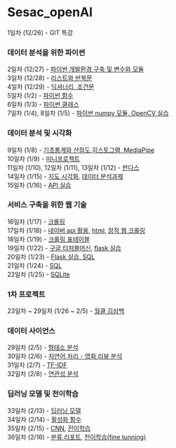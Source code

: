 # Sesac_openAI

1일차 (12/26) - GIT 특강  
### 데이터 분석을 위한 파이썬
2일차 (12/27) - [파이썬 개발환경 구축 및 변수와 모듈](https://github.com/KimDongHyun0907/Sesac_openAI/tree/main/%EB%8D%B0%EC%9D%B4%ED%84%B0%EB%B6%84%EC%84%9D%EC%9D%84%20%EC%9C%84%ED%95%9C%20%ED%8C%8C%EC%9D%B4%EC%8D%AC/%ED%8C%8C%EC%9D%B4%EC%8D%AC%20%EA%B0%9C%EB%B0%9C%ED%99%98%EA%B2%BD%20%EA%B5%AC%EC%B6%95%20%EB%B0%8F%20%EB%B3%80%EC%88%98%EC%99%80%20%EB%AA%A8%EB%93%88)  
3일차 (12/28) - [리스트와 반복문](https://github.com/KimDongHyun0907/Sesac_openAI/tree/main/%EB%8D%B0%EC%9D%B4%ED%84%B0%EB%B6%84%EC%84%9D%EC%9D%84%20%EC%9C%84%ED%95%9C%20%ED%8C%8C%EC%9D%B4%EC%8D%AC/%EB%A6%AC%EC%8A%A4%ED%8A%B8%EC%99%80%20%EB%B0%98%EB%B3%B5%EB%AC%B8)  
4일차 (12/29) - [딕셔너리, 조건문](https://github.com/KimDongHyun0907/Sesac_openAI/tree/main/%EB%8D%B0%EC%9D%B4%ED%84%B0%EB%B6%84%EC%84%9D%EC%9D%84%20%EC%9C%84%ED%95%9C%20%ED%8C%8C%EC%9D%B4%EC%8D%AC/%EB%94%95%EC%85%94%EB%84%88%EB%A6%AC%2C%20%EC%A1%B0%EA%B1%B4%EB%AC%B8)  
5일차 (1/2) - [파이썬 함수](https://github.com/KimDongHyun0907/Sesac_openAI/tree/main/%EB%8D%B0%EC%9D%B4%ED%84%B0%EB%B6%84%EC%84%9D%EC%9D%84%20%EC%9C%84%ED%95%9C%20%ED%8C%8C%EC%9D%B4%EC%8D%AC/%ED%8C%8C%EC%9D%B4%EC%8D%AC%20%ED%95%A8%EC%88%98)  
6일차 (1/3) - [파이썬 클래스](https://github.com/KimDongHyun0907/Sesac_openAI/tree/main/%EB%8D%B0%EC%9D%B4%ED%84%B0%EB%B6%84%EC%84%9D%EC%9D%84%20%EC%9C%84%ED%95%9C%20%ED%8C%8C%EC%9D%B4%EC%8D%AC/%ED%8C%8C%EC%9D%B4%EC%8D%AC%20%ED%81%B4%EB%9E%98%EC%8A%A4)  
7일차 (1/4), 8일차 (1/5) - [파이썬 numpy 모듈, OpenCV 실습](https://github.com/KimDongHyun0907/Sesac_openAI/tree/main/%EB%8D%B0%EC%9D%B4%ED%84%B0%EB%B6%84%EC%84%9D%EC%9D%84%20%EC%9C%84%ED%95%9C%20%ED%8C%8C%EC%9D%B4%EC%8D%AC/%ED%8C%8C%EC%9D%B4%EC%8D%AC%20numpy%20%EB%AA%A8%EB%93%88)  
### 데이터 분석 및 시각화
9일차 (1/8) - [기초통계와 산점도,히스토그램, MediaPipe](https://github.com/KimDongHyun0907/Sesac_openAI/tree/main/%EB%8D%B0%EC%9D%B4%ED%84%B0%20%EB%B6%84%EC%84%9D%20%EB%B0%8F%20%EC%8B%9C%EA%B0%81%ED%99%94/%EA%B8%B0%EC%B4%88%20%ED%86%B5%EA%B3%84%EC%99%80%20%EC%82%B0%EC%A0%90%EB%8F%84%2C%20%ED%9E%88%EC%8A%A4%ED%86%A0%EA%B7%B8%EB%9E%A8)  
10일차 (1/9) - [미니프로젝트](https://github.com/KimDongHyun0907/Sesac_openAI/tree/main/%EB%AF%B8%EB%8B%88%20%ED%94%84%EB%A1%9C%EC%A0%9D%ED%8A%B8)  
11일차 (1/10), 12일차 (1/11), 13일차 (1/12) - [판다스](https://github.com/KimDongHyun0907/Sesac_openAI/tree/main/%EB%8D%B0%EC%9D%B4%ED%84%B0%20%EB%B6%84%EC%84%9D%20%EB%B0%8F%20%EC%8B%9C%EA%B0%81%ED%99%94/%ED%8C%90%EB%8B%A4%EC%8A%A4)  
14일차 (1/15) - [지도 시각화](https://github.com/KimDongHyun0907/Sesac_openAI/tree/main/%EB%8D%B0%EC%9D%B4%ED%84%B0%20%EB%B6%84%EC%84%9D%20%EB%B0%8F%20%EC%8B%9C%EA%B0%81%ED%99%94/%EC%A7%80%EB%8F%84%20%EC%8B%9C%EA%B0%81%ED%99%94), [데이터 분석과제](https://github.com/KimDongHyun0907/Sesac_openAI/blob/main/%EB%8D%B0%EC%9D%B4%ED%84%B0%20%EB%B6%84%EC%84%9D%20%EB%B0%8F%20%EC%8B%9C%EA%B0%81%ED%99%94/%ED%8C%90%EB%8B%A4%EC%8A%A4/%EB%8D%B0%EC%9D%B4%ED%84%B0%EB%B6%84%EC%84%9D_%EC%A0%9C%EC%B6%9C%EA%B3%BC%EC%A0%9C.ipynb)  
15일차 (1/16) - [API 실습](https://github.com/KimDongHyun0907/Sesac_openAI/tree/main/%EB%8D%B0%EC%9D%B4%ED%84%B0%20%EB%B6%84%EC%84%9D%20%EB%B0%8F%20%EC%8B%9C%EA%B0%81%ED%99%94/open%20API%20%ED%99%9C%EC%9A%A9)  

### 서비스 구축을 위한 웹 기술
16일차 (1/17) - [크롤링](https://github.com/KimDongHyun0907/Sesac_openAI/tree/main/%EB%8D%B0%EC%9D%B4%ED%84%B0%20%EB%B6%84%EC%84%9D%20%EB%B0%8F%20%EC%8B%9C%EA%B0%81%ED%99%94/%ED%81%AC%EB%A1%A4%EB%A7%81)  
17일차 (1/18) - [네이버 api 활용](https://github.com/KimDongHyun0907/Sesac_openAI/blob/main/%EB%8D%B0%EC%9D%B4%ED%84%B0%20%EB%B6%84%EC%84%9D%20%EB%B0%8F%20%EC%8B%9C%EA%B0%81%ED%99%94/open%20API%20%ED%99%9C%EC%9A%A9/api%20%ED%99%9C%EC%9A%A9%20%EB%AF%B8%EC%85%98%201%EC%9B%94%2018%EC%9D%BC.ipynb), [html](https://github.com/KimDongHyun0907/Sesac_openAI/tree/main/HTML), [정적 웹 크롤링](https://github.com/KimDongHyun0907/Sesac_openAI/tree/main/HTML/%ED%81%AC%EB%A1%A4%EB%A7%81)  
18일차 (1/19) - [크롤링 표테이블](https://github.com/KimDongHyun0907/Sesac_openAI/blob/main/HTML/%ED%81%AC%EB%A1%A4%EB%A7%81/3.%20%ED%81%AC%EB%A1%A4%EB%A7%81%20select%20%EA%B8%B0%EC%B4%88%EB%B6%80%ED%84%B0%20_.ipynb)  
19일차 (1/22) - [구글 티처블머신](https://github.com/KimDongHyun0907/Sesac_openAI/tree/main/teachable%20machine), [flask 실습](https://github.com/KimDongHyun0907/Sesac_openAI/tree/main/HTML/flask)  
20일차 (1/23) - [Flask 실습, SQL](https://github.com/KimDongHyun0907/Sesac_openAI/tree/main/HTML/flask)  
21일차 (1/24) - [SQL](https://github.com/KimDongHyun0907/Sesac_openAI/tree/main/HTML/SQL)  
22일차 (1/25) - [SQLite](https://github.com/KimDongHyun0907/Sesac_openAI/tree/main/HTML/SQLite)  

### 1차 프로젝트
23일차 ~ 29일차 (1/26 ~ 2/5) - [월클 김삼백](https://github.com/KimDongHyun0907/Sesac_openAI/tree/main/first_project)  

### 데이터 사이언스
29일차 (2/5) - [형태소 분석](https://github.com/KimDongHyun0907/Sesac_openAI/tree/main/%EB%8D%B0%EC%9D%B4%ED%84%B0%20%EC%82%AC%EC%9D%B4%EC%96%B8%EC%8A%A4/%ED%98%95%ED%83%9C%EC%86%8C%20%EB%B6%84%EC%84%9D%EA%B8%B0)  
30일차 (2/6) - [자연어 처리 - 영화 리뷰 분석](https://github.com/KimDongHyun0907/Sesac_openAI/tree/main/%EB%8D%B0%EC%9D%B4%ED%84%B0%20%EC%82%AC%EC%9D%B4%EC%96%B8%EC%8A%A4/%EC%9E%90%EC%97%B0%EC%96%B4%20%EC%B2%98%EB%A6%AC)  
31일차 (2/7) - [TF-IDF](https://github.com/KimDongHyun0907/Sesac_openAI/tree/main/%EB%8D%B0%EC%9D%B4%ED%84%B0%20%EC%82%AC%EC%9D%B4%EC%96%B8%EC%8A%A4/TF-IDF)  
32일차 (2/8) - [연관성 분석](https://github.com/KimDongHyun0907/Sesac_openAI/tree/main/%EB%8D%B0%EC%9D%B4%ED%84%B0%20%EC%82%AC%EC%9D%B4%EC%96%B8%EC%8A%A4/%EC%97%B0%EA%B4%80%EC%84%B1%20%EB%B6%84%EC%84%9D)  

### 딥러닝 모델 및 전이학습
33일차 (2/13) - [딥러닝 모델](https://github.com/KimDongHyun0907/Sesac_openAI/tree/main/%EB%94%A5%EB%9F%AC%EB%8B%9D%20%EB%AA%A8%EB%8D%B8%20%EB%B0%8F%20%EC%A0%84%EC%9D%B4%ED%95%99%EC%8A%B5/%EB%94%A5%EB%9F%AC%EB%8B%9D%20%EB%AA%A8%EB%8D%B8)  
34일차 (2/14) - [활성화 함수](https://github.com/KimDongHyun0907/Sesac_openAI/tree/main/%EB%94%A5%EB%9F%AC%EB%8B%9D%20%EB%AA%A8%EB%8D%B8%20%EB%B0%8F%20%EC%A0%84%EC%9D%B4%ED%95%99%EC%8A%B5/%ED%99%9C%EC%84%B1%ED%99%94%20%ED%95%A8%EC%88%98)  
35일차 (2/15) - [CNN](https://github.com/KimDongHyun0907/Sesac_openAI/tree/main/%EB%94%A5%EB%9F%AC%EB%8B%9D%20%EB%AA%A8%EB%8D%B8%20%EB%B0%8F%20%EC%A0%84%EC%9D%B4%ED%95%99%EC%8A%B5/CNN), [전이학습](https://github.com/KimDongHyun0907/Sesac_openAI/tree/main/%EB%94%A5%EB%9F%AC%EB%8B%9D%20%EB%AA%A8%EB%8D%B8%20%EB%B0%8F%20%EC%A0%84%EC%9D%B4%ED%95%99%EC%8A%B5/%EC%A0%84%EC%9D%B4%ED%95%99%EC%8A%B5)  
36일차 (2/16) - [분류 리포트](https://github.com/KimDongHyun0907/Sesac_openAI/tree/main/%EB%94%A5%EB%9F%AC%EB%8B%9D%20%EB%AA%A8%EB%8D%B8%20%EB%B0%8F%20%EC%A0%84%EC%9D%B4%ED%95%99%EC%8A%B5/%EB%B6%84%EB%A5%98%EB%A6%AC%ED%8F%AC%ED%8A%B8), [전이학습(fine tunning)](https://github.com/KimDongHyun0907/Sesac_openAI/tree/main/%EB%94%A5%EB%9F%AC%EB%8B%9D%20%EB%AA%A8%EB%8D%B8%20%EB%B0%8F%20%EC%A0%84%EC%9D%B4%ED%95%99%EC%8A%B5/%EC%A0%84%EC%9D%B4%ED%95%99%EC%8A%B5/fine_tunning)
